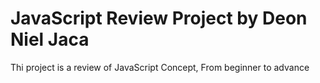 # JavaScript Review Project by Deon Niel Jaca
Thi project is a review  of JavaScript Concept, From beginner to advance
